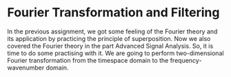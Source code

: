 # Fourier Transformation and Filtering

In the previous assignment, we got some feeling of the Fourier theory and its application by practicing the principle of superposition. Now we also covered the
Fourier theory in the part Advanced Signal Analysis. So, it is time to do some practising with it. We are going to perform two-dimensional Fourier transformation from the timespace domain to the frequency-wavenumber domain.
